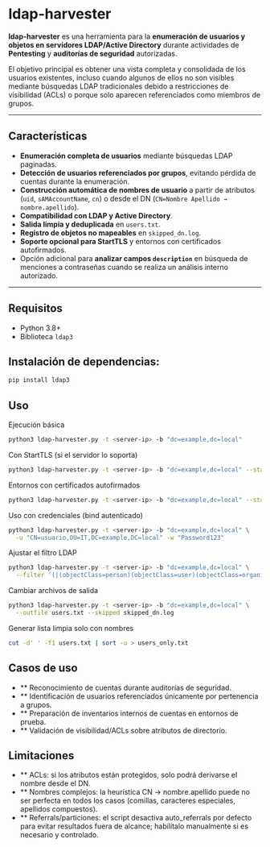 # ldap-harvester

**ldap-harvester** es una herramienta para la **enumeración de usuarios y objetos en servidores LDAP/Active Directory** durante actividades de **Pentesting** y **auditorías de seguridad** autorizadas.

El objetivo principal es obtener una vista completa y consolidada de los usuarios existentes, incluso cuando algunos de ellos no son visibles mediante búsquedas LDAP tradicionales debido a restricciones de visibilidad (ACLs) o porque solo aparecen referenciados como miembros de grupos.

---

## Características

- **Enumeración completa de usuarios** mediante búsquedas LDAP paginadas.
- **Detección de usuarios referenciados por grupos**, evitando pérdida de cuentas durante la enumeración.
- **Construcción automática de nombres de usuario** a partir de atributos (`uid`, `sAMAccountName`, `cn`) o desde el DN (`CN=Nombre Apellido → nombre.apellido`).
- **Compatibilidad con LDAP y Active Directory**.
- **Salida limpia y deduplicada** en `users.txt`.
- **Registro de objetos no mapeables** en `skipped_dn.log`.
- **Soporte opcional para StartTLS** y entornos con certificados autofirmados.
- Opción adicional para **analizar campos `description`** en búsqueda de menciones a contraseñas cuando se realiza un análisis interno autorizado.

---

## Requisitos

- Python 3.8+
- Biblioteca `ldap3`

## Instalación de dependencias:

```bash
pip install ldap3
```

## Uso
Ejecución básica
```bash
python3 ldap-harvester.py -t <server-ip> -b "dc=example,dc=local"
```
Con StartTLS (si el servidor lo soporta)
```bash
python3 ldap-harvester.py -t <server-ip> -b "dc=example,dc=local" --starttls
```
Entornos con certificados autofirmados
```bash
python3 ldap-harvester.py -t <server-ip> -b "dc=example,dc=local" --starttls --insecure
```
Uso con credenciales (bind autenticado)
```bash
python3 ldap-harvester.py -t <server-ip> -b "dc=example,dc=local" \
  -u "CN=usuario,OU=IT,DC=example,DC=local" -w "Password123"
```
Ajustar el filtro LDAP
```bash
python3 ldap-harvester.py -t <server-ip> -b "dc=example,dc=local" \
  --filter '(|(objectClass=person)(objectClass=user)(objectClass=organizationalPerson)(objectClass=inetOrgPerson))'
```
Cambiar archivos de salida
```bash
python3 ldap-harvester.py -t <server-ip> -b "dc=example,dc=local" \
  --outfile users.txt --skipped skipped_dn.log
```
Generar lista limpia solo con nombres
```bash
cut -d' ' -f1 users.txt | sort -u > users_only.txt
```

## Casos de uso
- ** Reconocimiento de cuentas durante auditorías de seguridad.
- ** Identificación de usuarios referenciados únicamente por pertenencia a grupos.
- ** Preparación de inventarios internos de cuentas en entornos de prueba.
- ** Validación de visibilidad/ACLs sobre atributos de directorio.

## Limitaciones
- ** ACLs: si los atributos están protegidos, solo podrá derivarse el nombre desde el DN.
- ** Nombres complejos: la heurística CN → nombre.apellido puede no ser perfecta en todos los casos (comillas, caracteres especiales, apellidos compuestos).
- ** Referrals/particiones: el script desactiva auto_referrals por defecto para evitar resultados fuera de alcance; habilítalo manualmente si es necesario y controlado.

